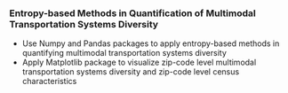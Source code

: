 ### Entropy-based Methods in Quantification of Multimodal Transportation Systems Diversity
- Use Numpy and Pandas packages to apply entropy-based methods in quantifying multimodal transportation systems diversity
- Apply Matplotlib package to visualize zip-code level multimodal transportation systems diversity and zip-code level census characteristics
